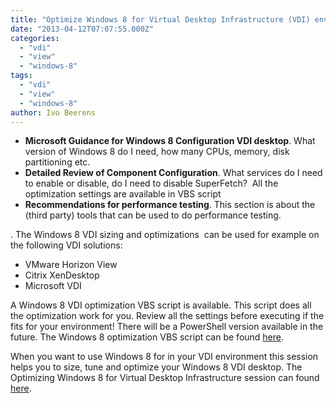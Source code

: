 ```yaml
---
title: "Optimize Windows 8 for Virtual Desktop Infrastructure (VDI) environments"
date: "2013-04-12T07:07:55.000Z"
categories: 
  - "vdi"
  - "view"
  - "windows-8"
tags: 
  - "vdi"
  - "view"
  - "windows-8"
author: Ivo Beerens
---
```


- **Microsoft Guidance for Windows 8 Configuration VDI desktop**. What version of Windows 8 do I need, how many CPUs, memory, disk partitioning etc.
- **Detailed Review of Component Configuration**. What services do I need to enable or disable, do I need to disable SuperFetch?  All the optimization settings are available in VBS script
- **Recommendations for performance testing**. This section is about the (third party) tools that can be used to do performance testing.

. The Windows 8 VDI sizing and optimizations  can be used for example on the following VDI solutions:

- VMware Horizon View
- Citrix XenDesktop
- Microsoft VDI

A Windows 8 VDI optimization VBS script is available. This script does all the optimization work for you. Review all the settings before executing if the fits for your environment! There will be a PowerShell version available in the future. The Windows 8 optimization VBS script can be found [here](http://blogs.technet.com/b/jeff_stokes/archive/2013/04/09/hot-off-the-presses-get-it-now-the-windows-8-vdi-optimization-script-courtesy-of-pfe.aspx).

When you want to use Windows 8 for in your VDI environment this session helps you to size, tune and optimize your Windows 8 VDI desktop. The Optimizing Windows 8 for Virtual Desktop Infrastructure session can found [here](http://channel9.msdn.com/Events/MMS/2013/DV-B308).



